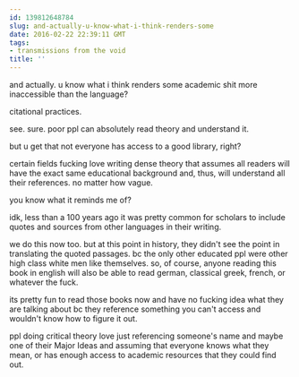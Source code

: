 ```yaml
---
id: 139812648784
slug: and-actually-u-know-what-i-think-renders-some
date: 2016-02-22 22:39:11 GMT
tags:
- transmissions from the void
title: ''
---
```


and actually. u know what i think renders some academic shit more inaccessible than the language?

citational practices.

see. sure. poor ppl can absolutely read theory and understand it. 

but u get that not everyone has access to a good library, right?

certain fields fucking love writing dense theory that assumes all readers will have the exact same educational background and, thus, will understand all their references. no matter how vague.

you know what it reminds me of?

idk, less than a 100 years ago it was pretty common for scholars to include quotes and sources from other languages in their writing.

we do this now too. but at this point in history, they didn't see the point in translating the quoted passages. bc the only other educated ppl were other high class white men like themselves. so, of course, anyone reading this book in english will also be able to read german, classical greek, french, or whatever the fuck.

its pretty fun to read those books now and have no fucking idea what they are talking about bc they reference something you can't access and wouldn't know how to figure it out.

ppl doing critical theory love just referencing someone's name and maybe one of their Major Ideas and assuming that everyone knows what they mean, or has enough access to academic resources that they could find out.
